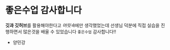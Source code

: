 # 좋은수업 감사합니다

**깃과 깃허브**를 활용해야한다고 *머릿속*에만 생각했었는데 선생님 덕분에 직접 실습을 진행하면서 많은것을 배울 수 있었습니다 `좋은수업` 감사합니다!!

* 양민강